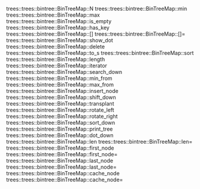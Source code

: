 trees::trees::bintree::BinTreeMap::N
trees::trees::bintree::BinTreeMap::min
trees::trees::bintree::BinTreeMap::max
trees::trees::bintree::BinTreeMap::is_empty
trees::trees::bintree::BinTreeMap::has_key
trees::trees::bintree::BinTreeMap::[]
trees::trees::bintree::BinTreeMap::[]=
trees::trees::bintree::BinTreeMap::show_dot
trees::trees::bintree::BinTreeMap::delete
trees::trees::bintree::BinTreeMap::to_s
trees::trees::bintree::BinTreeMap::sort
trees::trees::bintree::BinTreeMap::length
trees::trees::bintree::BinTreeMap::iterator
trees::trees::bintree::BinTreeMap::search_down
trees::trees::bintree::BinTreeMap::min_from
trees::trees::bintree::BinTreeMap::max_from
trees::trees::bintree::BinTreeMap::insert_node
trees::trees::bintree::BinTreeMap::shift_down
trees::trees::bintree::BinTreeMap::transplant
trees::trees::bintree::BinTreeMap::rotate_left
trees::trees::bintree::BinTreeMap::rotate_right
trees::trees::bintree::BinTreeMap::sort_down
trees::trees::bintree::BinTreeMap::print_tree
trees::trees::bintree::BinTreeMap::dot_down
trees::trees::bintree::BinTreeMap::len
trees::trees::bintree::BinTreeMap::len=
trees::trees::bintree::BinTreeMap::first_node
trees::trees::bintree::BinTreeMap::first_node=
trees::trees::bintree::BinTreeMap::last_node
trees::trees::bintree::BinTreeMap::last_node=
trees::trees::bintree::BinTreeMap::cache_node
trees::trees::bintree::BinTreeMap::cache_node=